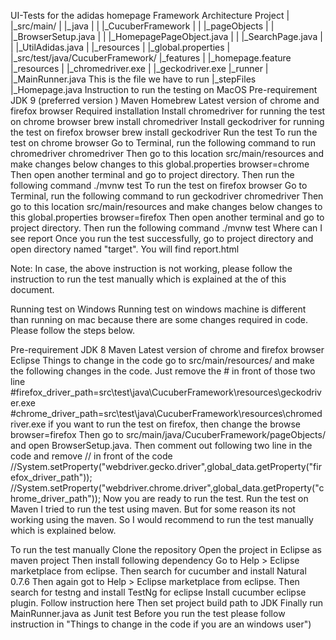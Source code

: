 UI-Tests for the adidas homepage
Framework Architecture
  Project
	|
	|_src/main/
	|	|_java
	|	|	|_CucuberFramework
	|	|		|_pageObjects
	|	|			|_BrowserSetup.java
	|	|			|_HomepagePageObject.java
	|	|			|_SearchPage.java
	|	|			|_UtilAdidas.java
	|	|_resources
	|		|_global.properties
	|		
	|_src/test/java/CucuberFramework/
		|_features
		| 	|_homepage.feature
		|_resources
		| 	|_chromedriver.exe
		|	|_geckodriver.exe
		|_runner
	 	|	|_MainRunner.java    This is the file we have to run
		|_stepFiles
			|_Homepage.java
Instruction to run the testing on MacOS
Pre-requirement
JDK 9 (preferred version )
Maven
Homebrew
Latest version of chrome and firefox browser
Required installation
Install chromedriver for running the test on chrome browser
brew install chromedriver
Install geckodriver for running the test on firefox browser
brew install geckodriver
Run the test
To run the test on chrome browser
Go to Terminal, run the following command to run chromedriver
chromedriver
Then go to this location src/main/resources and make changes below changes to this global.properties
browser=chrome
Then open another terminal and go to project directory. Then run the following command
./mvnw test
To run the test on firefox browser
Go to Terminal, run the following command to run geckodriver
chromedriver
Then go to this location src/main/resources and make changes below changes to this global.properties
browser=firefox
Then open another terminal and go to project directory. Then run the following command
./mvnw test
Where can I see report
Once you run the test successfully, go to project directory and open directory named "target". You will find report.html

Note: In case, the above instruction is not working, please follow the instruction to run the test manually which is explained at the of this document.

Running test on Windows
Running test on windows machine is different than running on mac because there are some changes required in code. Please follow the steps below.

Pre-requirement
JDK 8
Maven
Latest version of chrome and firefox browser
Eclipse
Things to change in the code
go to src/main/resources/ and make the following changes in the code. Just remove the # in front of those two line
#firefox_driver_path=src\\test\\java\\CucuberFramework\\resources\\geckodriver.exe
#chrome_driver_path=src\\test\\java\\CucuberFramework\\resources\\chromedriver.exe
if you want to run the test on firefox, then change the browse
browser=firefox
Then go to src/main/java/CucuberFramework/pageObjects/ and open BrowserSetup.java. Then comment out following two line in the code and remove // in front of the code
//System.setProperty("webdriver.gecko.driver",global_data.getProperty("firefox_driver_path"));
//System.setProperty("webdriver.chrome.driver",global_data.getProperty("chrome_driver_path"));
Now you are ready to run the test.
Run the test on Maven
I tried to run the test using maven. But for some reason its not working using the maven. So I would recommend to run the test manually which is explained below.

To run the test manually
Clone the repository
Open the project in Eclipse as maven project
Then install following dependency
Go to Help > Eclipse marketplace from eclipse. Then search for cucumber and install Natural 0.7.6
Then again got to Help > Eclipse marketplace from eclipse. Then search for testng and install TestNg for eclipse
Install cucumber eclipse plugin. Follow instruction here
Then set project build path to JDK
Finally run MainRunner.java as Junit test Before you run the test please follow instruction in "Things to change in the code if you are an windows user")
